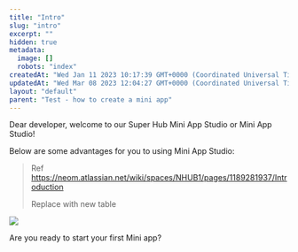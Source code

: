 ```yaml
---
title: "Intro"
slug: "intro"
excerpt: ""
hidden: true
metadata: 
  image: []
  robots: "index"
createdAt: "Wed Jan 11 2023 10:17:39 GMT+0000 (Coordinated Universal Time)"
updatedAt: "Wed Mar 08 2023 12:04:27 GMT+0000 (Coordinated Universal Time)"
layout: "default"
parent: "Test - how to create a mini app"
---
```

Dear developer, welcome to our Super Hub Mini App Studio or Mini App Studio!

Below are some advantages for you to using Mini App Studio:

> Ref <https://neom.atlassian.net/wiki/spaces/NHUB1/pages/1189281937/Introduction>
>
> Replace with new table

![](https://files.readme.io/715aae0-image.png)

Are you ready to start your first Mini app?
